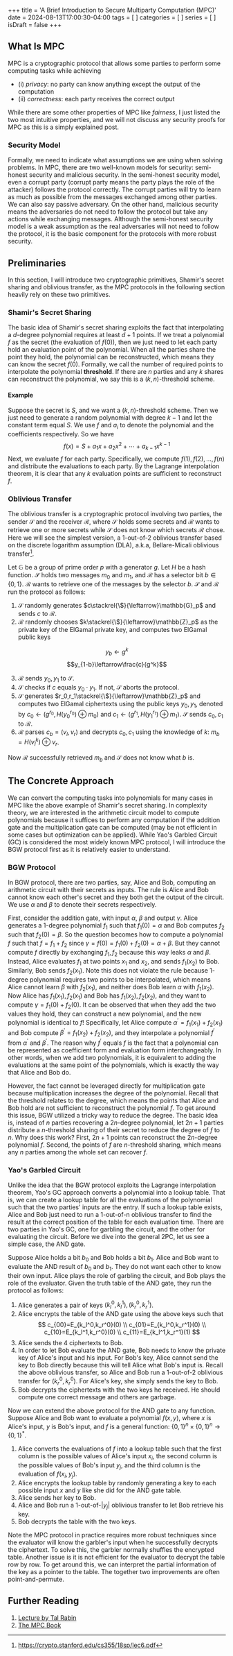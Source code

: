 +++
title = 'A Brief Introduction to Secure Multiparty Computation (MPC)'
date = 2024-08-13T17:00:30-04:00
tags = [
]
categories = [
]
series = [
]
isDraft = false
+++

## What Is MPC

MPC is a cryptographic protocol that allows some parties to perform some computing tasks while achieving 
* (i) *privacy*: no party can know anything except the output of the computation
* (ii) *correctness*: each party receives the correct output

While there are some other properties of MPC like *fairness*, I just listed the two most intuitive properties, and we will not discuss any security proofs for MPC as this is a simply explained post.

### Security Model

Formally, we need to indicate what assumptions we are using when solving problems. In MPC, there are two well-known models for security: semi-honest security and malicious security. In the semi-honest security model, even a corrupt party (corrupt party means the party plays the role of the attacker) follows the protocol correctly. The corrupt parties will try to learn as much as possible from the messages exchanged among other parties. We can also say passive adversary. On the other hand, malicious security means the adversaries do not need to follow the protocol but take any actions while exchanging messages. Although the semi-honest security model is a weak assumption as the real adversaries will not need to follow the protocol, it is the basic component for the protocols with more robust security.

## Preliminaries

In this section, I will introduce two cryptographic primitives, Shamir's secret sharing and oblivious transfer, as the MPC protocols in the following section heavily rely on these two primitives.

### Shamir's Secret Sharing

The basic idea of Shamir's secret sharing exploits the fact that interpolating a $d$-degree polynomial requires at least $d+1$ points. If we treat a polynomial $f$ as the secret (the evaluation of $f(0)$), then we just need to let each party hold an evaluation point of the polynomial. When all the parties share the point they hold, the polynomial can be reconstructed, which means they can know the secret $f(0)$. Formally, we call the number of required points to interpolate the polynomial **threshold**. If there are $n$ parties and any $k$ shares can reconstruct the polynomial, we say this is a $(k,n)$-threshold scheme.

#### Example

Suppose the secret is $S$, and we want a $(k,n)$-threshold scheme. Then we just need to generate a random polynomial with degree $k-1$ and let the constant term equal $S$. We use $f$ and $a_i$ to denote the polynomial and the coefficients respectively. So we have 
$$
f(x)=S+a_1x+a_2x^2+\cdots+a_{k-1}x^{k-1}
$$
Next, we evaluate $f$ for each party. Specifically, we compute $f(1),f(2),\dots,f(n)$ and distribute the evaluations to each party. By the Lagrange interpolation theorem, it is clear that any $k$ evaluation points are sufficient to reconstruct $f$.

### Oblivious Transfer

The oblivious transfer is a cryptographic protocol involving two parties, the sender $\mathcal{S}$ and the receiver $\mathcal{R}$, where $\mathcal{S}$ holds some secrets and $\mathcal{R}$ wants to retrieve one or more secrets while $\mathcal{S}$ does not know which secrets $\mathcal{R}$ chose. Here we will see the simplest version, a 1-out-of-2 oblivious transfer based on the discrete logarithm assumption (DLA), a.k.a, Bellare-Micali oblivious transfer[^1].

Let $\mathbb{G}$ be a group of prime order $p$ with a generator $g$. Let $H$ be a hash function. $\mathcal{S}$ holds two messages $m_0$ and $m_1$, and $\mathcal{R}$ has a selector bit $b\in\{0,1\}$. $\mathcal{R}$ wants to retrieve one of the messages by the selector $b$. $\mathcal{S}$ and $\mathcal{R}$ run the protocol as follows:

1. $\mathcal{S}$ randomly generates $c\stackrel{\$}{\leftarrow}\mathbb{G}_p$ and sends $c$ to $\mathcal{R}$.
2. $\mathcal{R}$ randomly chooses $k\stackrel{\$}{\leftarrow}\mathbb{Z}_p$ as the private key of the ElGamal private key, and computes two ElGamal public keys

$$y_b\leftarrow{g^k}$$
$$y_{1-b}\leftarrow\frac{c}{g^k}$$

3. $\mathcal{R}$ sends $y_0,y_1$ to $\mathcal{S}$.
4. $\mathcal{S}$ checks if $c$ equals $y_0\cdot{y_1}$. If not, $\mathcal{S}$ aborts the protocol.
5. $\mathcal{S}$ generates $r_0,r_1\stackrel{\$}{\leftarrow}\mathbb{Z}_p$ and computes two ElGamal ciphertexts using the public keys $y_0,y_1$, denoted by $c_0\leftarrow{(g^{r_0},H(y_0^{r_0})\oplus{m_0})}$ and $c_1\leftarrow{(g^{r_1},H(y_1^{r_1})\oplus{m_1})}$. $\mathcal{S}$ sends $c_0,c_1$ to $\mathcal{R}$.
6. $\mathcal{R}$ parses $c_b=(v_l,v_r)$ and decrypts $c_0,c_1$ using the knowledge of $k$: $m_b=H(v_l^k)\oplus{v_r}$.

Now $\mathcal{R}$ successfully retrieved $m_b$ and $\mathcal{S}$ does not know what $b$ is.

## The Concrete Approach

We can convert the computing tasks into polynomials for many cases in MPC like the above example of Shamir's secret sharing. In complexity theory, we are interested in the arithmetic circuit model to compute polynomials because it suffices to perform any computation if the addition gate and the multiplication gate can be computed (may be not efficient in some cases but optimization can be applied). While Yao's Garbled Circuit (GC) is considered the most widely known MPC protocol, I will introduce the BGW protocol first as it is relatively easier to understand.

### BGW Protocol

In BGW protocol, there are two parties, say, Alice and Bob, computing an arithmetic circuit with their secrets as inputs. The rule is Alice and Bob cannot know each other's secret and they both get the output of the circuit. We use $\alpha$ and $\beta$ to denote their secrets respectively. 

First, consider the addition gate, with input $\alpha$, $\beta$ and output $\gamma$. Alice generates a $1$-degree polynomial $f_1$ such that $f_1(0)=\alpha$ and Bob computes $f_2$ such that $f_2(0)=\beta$. So the question becomes how to compute a polynomial $f$ such that $f=f_1+f_2$ since $\gamma=f(0)=f_1(0)+f_2(0)=\alpha+\beta$. But they cannot compute $f$ directly by exchanging $f_1,f_2$ because this way leaks $\alpha$ and $\beta$. Instead, Alice evaluates $f_1$ at two points $x_1$ and $x_2$, and sends $f_1(x_2)$ to Bob. Similarly, Bob sends $f_2(x_1)$. Note this does not violate the rule because $1$-degree polynomial requires two points to be interpolated, which means Alice cannot learn $\beta$ with $f_2(x_1)$, and neither does Bob learn $\alpha$ with $f_1(x_2)$. Now Alice has $f_1(x_1),f_2(x_1)$ and Bob has $f_1(x_2),f_2(x_2)$, and they want to compute $\gamma=f_1(0)+f_2(0)$. It can be observed that when they add the two values they hold, they can construct a new polynomial, and the new polynomial is identical to $f$! Specifically, let Alice compute $\alpha^\prime=f_1(x_1)+f_2(x_1)$ and Bob compute $\beta^\prime=f_1(x_2)+f_2(x_2)$, and they interpolate a polynomial $f^\prime$ from $\alpha^\prime$ and $\beta^\prime$. The reason why $f^\prime$ equals $f$ is the fact that a polynomial can be represented as coefficient form and evaluation form interchangeably. In other words, when we add two polynomials, it is equivalent to adding the evaluations at the same point of the polynomials, which is exactly the way that Alice and Bob do.

However, the fact cannot be leveraged directly for multiplication gate because multiplication increases the degree of the polynomial. Recall that the threshold relates to the degree, which means the points that Alice and Bob hold are not sufficient to reconstruct the polynomial $f$. To get around this issue, BGW utilized a tricky way to reduce the degree. The basic idea is, instead of $n$ parties recovering a $2n$-degree polynomial, let $2n+1$ parties distribute a $n$-threshold sharing of their secret to reduce the degree of $f$ to $n$. Why does this work? First, $2n+1$ points can reconstruct the $2n$-degree polynomial $f$. Second, the points of $f$ are $n$-threshold sharing, which means any $n$ parties among the whole set can recover $f$.

### Yao's Garbled Circuit

Unlike the idea that the BGW protocol exploits the Lagrange interpolation theorem, Yao's GC approach converts a polynomial into a lookup table. That is, we can create a lookup table for all the evaluations of the polynomial such that the two parties' inputs are the entry. If such a lookup table exists, Alice and Bob just need to run a 1-out-of-n oblivious transfer to find the result at the correct position of the table for each evaluation time. There are two parties in Yao's GC, one for garbling the circuit, and the other for evaluating the circuit. Before we dive into the general 2PC, let us see a simple case, the AND gate.

Suppose Alice holds a bit $b_0$ and Bob holds a bit $b_1$. Alice and Bob want to evaluate the AND result of $b_0$ and $b_1$. They do not want each other to know their own input. Alice plays the role of garbling the circuit, and Bob plays the role of the evaluator. Given the truth table of the AND gate, they run the protocol as follows:

1. Alice generates a pair of keys $(k_l^0,k_l^1),(k_r^0,k_r^1)$.
2. Alice encrypts the table of the AND gate using the above keys such that
$$
c_{00}=E_{k_l^0,k_r^0}(0) \\
c_{01}=E_{k_l^0,k_r^1}(0) \\
c_{10}=E_{k_l^1,k_r^0}(0) \\
c_{11}=E_{k_l^1,k_r^1}(1)
$$
3. Alice sends the 4 ciphertexts to Bob.
4. In order to let Bob evaluate the AND gate, Bob needs to know the private key of Alice's input and his input. For Bob's key, Alice cannot send the key to Bob directly because this will tell Alice what Bob's input is. Recall the above oblivious transfer, so Alice and Bob run a 1-out-of-2 oblivious transfer for $(k_r^0,k_r^0)$. For Alice's key, she simply sends the key to Bob.
5. Bob decrypts the ciphertexts with the two keys he received. He should compute one correct message and others are garbage.

Now we can extend the above protocol for the AND gate to any function. Suppose Alice and Bob want to evaluate a polynomial $f(x,y)$, where $x$ is Alice's input, $y$ is Bob's input, and $f$ is a general function: $\{0,1\}^n\times\{0,1\}^n\rightarrow\{0,1\}^*$.

1. Alice converts the evaluations of $f$ into a lookup table such that the first column is the possible values of Alice's input $x_i$, the second column is the possible values of Bob's input $y_j$, and the third column is the evaluation of $f(x_i,y_j)$.
2. Alice encrypts the lookup table by randomly generating a key to each possible input $x$ and $y$ like she did for the AND gate table.
3. Alice sends her key to Bob.
4. Alice and Bob run a 1-out-of-|$y_j$| oblivious transfer to let Bob retrieve his key.
5. Bob decrypts the table with the two keys.

Note the MPC protocol in practice requires more robust techniques since the evaluator will know the garbler's input when he successfully decrypts the ciphertext. To solve this, the garbler normally shuffles the encrypted table. Another issue is it is not efficient for the evaluator to decrypt the table row by row. To get around this, we can interpret the partial information of the key as a pointer to the table. The together two improvements are often point-and-permute.

## Further Reading

1. [Lecture by Tal Rabin](https://www.youtube.com/watch?v=NOtsxHoIcWQ&list=PLtieFm4iy3qA6Q86APv90-3CYgz7fWzVg)
2. [The MPC Book](https://securecomputation.org/)

[^1]: https://crypto.stanford.edu/cs355/18sp/lec6.pdf
